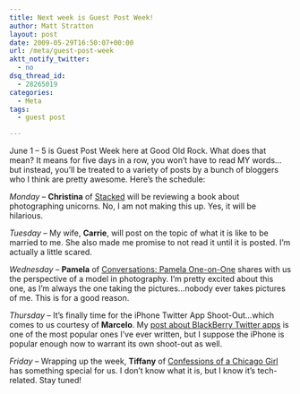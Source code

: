 ```yaml
---
title: Next week is Guest Post Week!
author: Matt Stratton
layout: post
date: 2009-05-29T16:50:07+00:00
url: /meta/guest-post-week
aktt_notify_twitter:
  - no
dsq_thread_id:
  - 28265019
categories:
  - Meta
tags:
  - guest post

---
```

June 1 &#8211; 5 is Guest Post Week here at Good Old Rock. What does that mean? It means for five days in a row, you won&#8217;t have to read MY words&#8230;but instead, you&#8217;ll be treated to a variety of posts by a bunch of bloggers who I think are pretty awesome. Here&#8217;s the schedule:

_Monday_ &#8211; **Christina** of <a href="http://stackedblog.com" target="_blank">Stacked</a> will be reviewing a book about photographing unicorns. No, I am not making this up. Yes, it will be hilarious.

_Tuesday_ &#8211; My wife, **Carrie**, will post on the topic of what it is like to be married to me. She also made me promise to not read it until it is posted. I&#8217;m actually a little scared.

_Wednesday_ &#8211; **Pamela** of <a href="http://deritisdaily.wordpress.com/" target="_blank">Conversations: Pamela One-on-One</a> shares with us the perspective of a model in photography. I&#8217;m pretty excited about this one, as I&#8217;m always the one taking the pictures&#8230;nobody ever takes pictures of me. This is for a good reason.

_Thursday_ &#8211; It&#8217;s finally time for the iPhone Twitter App Shoot-Out&#8230;which comes to us courtesy of **Marcelo**. My <a href="/2009/02/19/blackberry-twitter-client-shoot-out/" target="_self">post about BlackBerry Twitter apps</a> is one of the most popular ones I&#8217;ve ever written, but I suppose the iPhone is popular enough now to warrant its own shoot-out as well.

_Friday_ &#8211; Wrapping up the week, **Tiffany** of <a href="http://confessionsofachicagogirl.blogspot.com/" target="_blank">Confessions of a Chicago Girl</a> has something special for us. I don&#8217;t know what it is, but I know it&#8217;s tech-related. Stay tuned!
